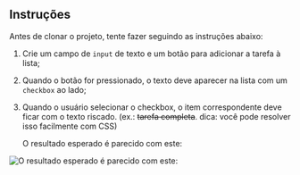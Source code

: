 ## Instruções

Antes de clonar o projeto, tente fazer seguindo as instruções abaixo:

1. Crie um campo de `input` de texto e um botão para adicionar a tarefa à lista;

2. Quando o botão for pressionado, o texto deve aparecer na lista com um `checkbox` ao lado;

3. Quando o usuário selecionar o checkbox, o item correspondente deve ficar com o texto riscado. (ex.: ~~tarefa completa~~. dica: você pode resolver isso facilmente com CSS)

   

   O resultado esperado é parecido com este:

   

![O resultado esperado é parecido com este:](C:\Users\alexa\Desktop\exemplo.png)



